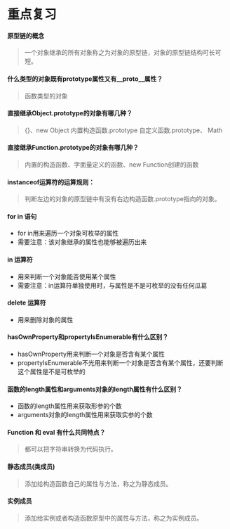 # 重点复习

#### 原型链的概念 
> 一个对象继承的所有对象称之为对象的原型链，对象的原型链结构可长可短。

#### 什么类型的对象既有prototype属性又有__proto__属性？
> 函数类型的对象

#### 直接继承Object.prototype的对象有哪几种？
> {}、new Object  内置构造函数.prototype  自定义函数.prototype、 Math

#### 直接继承Function.prototype的对象有哪几种？
> 内置的构造函数、字面量定义的函数、new Function创建的函数

#### instanceof运算符的运算规则：
> 判断左边的对象的原型链中有没有右边构造函数.prototype指向的对象。

#### for in 语句
- for in用来遍历一个对象可枚举的属性
- 需要注意：该对象继承的属性也能够被遍历出来

#### in 运算符
- 用来判断一个对象能否使用某个属性
- 需要注意：in运算符单独使用时，与属性是不是可枚举的没有任何瓜葛

#### delete 运算符
- 用来删除对象的属性

#### hasOwnProperty和propertyIsEnumerable有什么区别？
- hasOwnProperty用来判断一个对象是否含有某个属性
- propertyIsEnumerable不光用来判断一个对象是否含有某个属性，还要判断这个属性是不是可枚举的

#### 函数的length属性和arguments对象的length属性有什么区别？
- 函数的length属性用来获取形参的个数
- arguments对象的length属性用来获取实参的个数

#### Function 和 eval 有什么共同特点？
> 都可以把字符串转换为代码执行。

#### 静态成员(类成员)
> 添加给构造函数自己的属性与方法，称之为静态成员。

#### 实例成员
> 添加给实例或者构造函数原型中的属性与方法，称之为实例成员。
